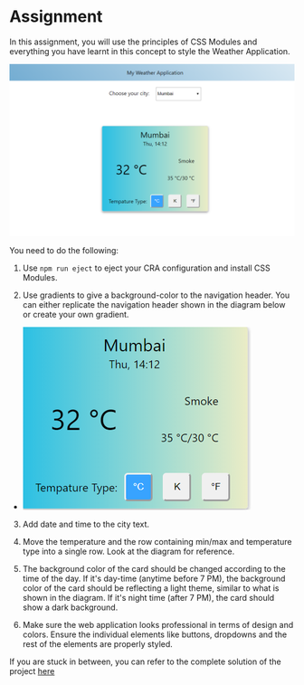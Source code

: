 # **Assignment**

In this assignment, you will use the principles of CSS Modules and everything you have learnt in this concept to style the Weather Application.

![](../images/assignment_52.PNG)

You need to do the following:

1. Use ```npm run eject``` to eject your CRA configuration and install CSS Modules.

2. Use gradients to give a background-color to the navigation header. You can either replicate the navigation header shown in the diagram below or create your own gradient.

-  ![](../images/assignment_52a.PNG)

3. Add date and time to the city text.

4. Move the temperature and the row containing min/max and temperature type into a single row. Look at the diagram for reference.

5. The background color of the card should be changed according to the time of the day. If it's day-time (anytime before 7 PM), the background color of the card should be reflecting a light theme, similar to what is shown in the diagram. If it's night time (after 7 PM), the card should show a dark background. 


6. Make sure the web application looks professional in terms of design and colors. Ensure the individual elements like buttons, dropdowns and the rest of the elements are properly styled.


If you are stuck in between, you can refer to the complete solution of the project [here](https://drive.google.com/file/d/1BiFcjVIviF3ZGB25ax00dAbd7PBjwpvb/view?usp=sharing)

